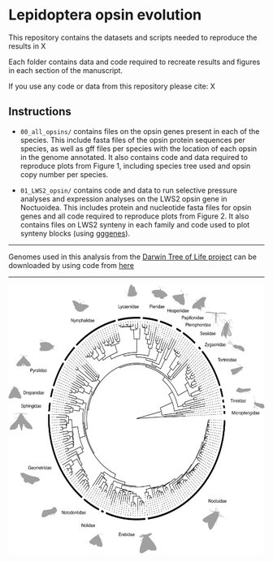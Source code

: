 # Lepidoptera opsin evolution
This repository contains the datasets and scripts needed to reproduce the results in X

Each folder contains data and code required to recreate results and figures in each section of the manuscript.

If you use any code or data from this repository please cite:
X

## Instructions

* `00_all_opsins/` contains files on the opsin genes present in each of the species. This include fasta files of the opsin protein sequences per species, as well as gff files per species with the location of each opsin in the genome annotated. It also contains code and data required to reproduce plots from Figure 1, including species tree used and opsin copy number per species.

* `01_LWS2_opsin/` contains code and data to run selective pressure analyses and expression analyses on the LWS2 opsin gene in Noctuoidea. This includes protein and nucleotide fasta files for opsin genes and all code required to reproduce plots from Figure 2. It also contains files on LWS2 synteny in each family and code used to plot synteny blocks (using [gggenes](https://github.com/wilkox/gggenes/tree/master)).

---

Genomes used in this analysis from the [Darwin Tree of Life project](https://www.darwintreeoflife.org/) can be downloaded by using code from [here](https://github.com/PeterMulhair/DToL_insects)

---

<div align="center">
<p align="center">
<img src="https://github.com/PeterMulhair/Lepidoptera_opsins/blob/main/00_all_opsins/lep_species_tree.png" width="600" height="530">
</p>
</div>